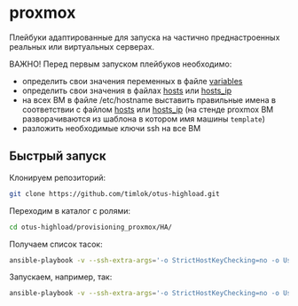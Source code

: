 # proxmox

Плейбуки адаптированные для запуска на частично преднастроенных реальных или виртуальных серверах.

ВАЖНО! Перед первым запуском плейбуков необходимо:

- определить свои значения переменных в файле [variables](HA/variables)
- определить свои значения в файлах [hosts](HA/hosts) или [hosts_ip](HA/hosts_ip)
- на всех ВМ в файле /etc/hostname выставить правильные имена в соответствии с файлом [hosts](HA/hosts) или [hosts_ip](HA/hosts_ip) (на стенде proxmox ВМ разворачиваются из шаблона в котором имя машины ```template```)
- разложить необходимые ключи ssh на все ВМ

## Быстрый запуск

Клонируем репозиторий:

```bash
git clone https://github.com/timlok/otus-highload.git
```

Переходим в каталог с ролями:

```bash
cd otus-highload/provisioning_proxmox/HA/
```

Получаем список тасок:

```bash
ansible-playbook -v --ssh-extra-args='-o StrictHostKeyChecking=no -o UserKnownHostsFile=/dev/null' 00_all.yml --extra-vars @variables --list-tasks

```

Запускаем, например, так:

```bash
ansible-playbook -v --ssh-extra-args='-o StrictHostKeyChecking=no -o UserKnownHostsFile=/dev/null' 00_all.yml --extra-vars @variables
```
